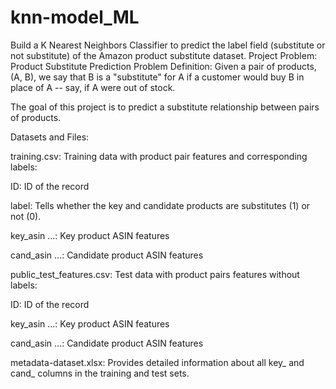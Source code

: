 # knn-model_ML
Build a K Nearest Neighbors Classifier to predict the label field (substitute or not substitute) of the Amazon product substitute dataset.
Project Problem: Product Substitute Prediction
Problem Definition: Given a pair of products, (A, B), we say that B is a "substitute" for A if a customer would buy B in place of A -- say, if A were out of stock.

The goal of this project is to predict a substitute relationship between pairs of products.

Datasets and Files:

training.csv: Training data with product pair features and corresponding labels:

ID: ID of the record

label: Tells whether the key and candidate products are substitutes (1) or not (0).

key_asin ...: Key product ASIN features

cand_asin ...: Candidate product ASIN features

public_test_features.csv: Test data with product pairs features without labels:

ID: ID of the record

key_asin ...: Key product ASIN features

cand_asin ...: Candidate product ASIN features

metadata-dataset.xlsx: Provides detailed information about all key_ and cand_ columns in the training and test sets.
